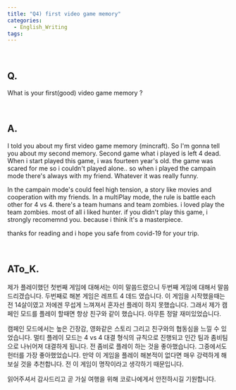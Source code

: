 ```yaml
---
title: "Q4) first video game memory"
categories:
  - English_Writing
tags:
---
```

<br>

<h2>
Q. 
</h2>

What is your first(good) video game memory ?

<br>

<h2>
A. 
</h2>
I told you about my first video game memory (mincraft). So I'm gonna tell you about my second memory. Second game what i played is left 4 dead. When i start played this game, i was fourteen year's old. the game was scared for me so i couldn't played alone.. so when i played the campain mode there's always with my friend. Whatever it was really funny. 

In the campain mode's could feel high tension, a story like movies and cooperation with my friends. In a multiPlay mode, the rule is battle each other for 4 vs 4. there's a team humans and team zombies. i loved play the team zombies. most of all i liked hunter. if you didn't play this game, i strongly recomemnd you. because i think it's a masterpiece. 

thanks for reading and i hope you safe from covid-19 for your trip. 


<br>
<h2>
ATo_K.
</h2>

제가 플레이했던 첫번째 게임에 대해서는 이미 말씀드렸으니 두번째 게임에 대해서 말씀드리겠습니다. 두번째로 해본 게임은 레프트 4 데드 였습니다. 이 게임을 시작했을때는 전 14살이였고 저에겐 무섭게 느껴져서 혼자선 플레이 하지 못했습니다. 그래서 제가 캠페인 모드를 플레이 할때면 항상 친구와 같이 했습니다. 아무튼 정말 재미있었습니다. 

캠페인 모드에서는 높은 긴장감, 영화같은 스토리 그리고 친구와의 협동심을 느낄 수 있었습니다. 멀티 플레이 모드는 4 vs 4 대결 형식의 규칙으로 진행되고 인간 팀과 좀비팀으로 나뉘어져 대결하게 됩니다. 전 좀비로 플레이 하는 것을 좋아했습니다. 그중에서도 헌터를 가장 좋아했었습니다. 만약 이 게임을 플레이 해본적이 없다면 매우 강력하게 해보실 것을 추천합니다. 전 이 게임이 명작이라고 생각하기 때문입니다. 

읽어주셔서 감사드리고 곧 가실 여행을 위해 코로나에게서 안전하시길 기원합니다.


